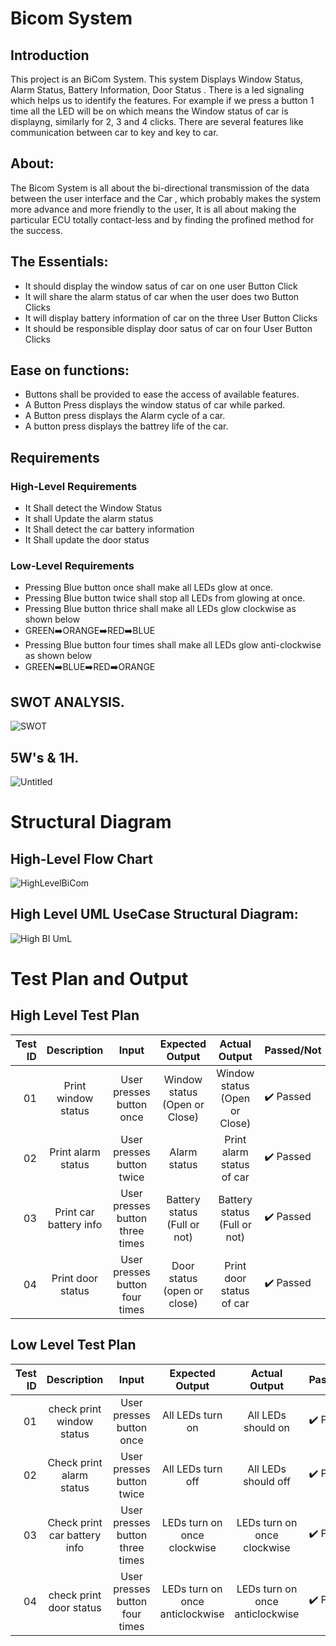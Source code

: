 # Bicom System

## Introduction
   This project is an BiCom System. This system Displays Window Status, Alarm Status, Battery Information, Door Status . There is a led signaling which helps us to identify the      features. For example if we press a button 1 time all the LED will be on which means the Window status of car is displayng, similarly for 2, 3 and 4 clicks. There are several      features like communication between car to key and key to car.
   
## About:
 The Bicom System is all about the bi-directional transmission of the data between the user interface and the Car , which probably makes the system more advance and more friendly to the user, It is all about making the particular ECU totally contact-less and by finding the profined method for the success.
   
## The Essentials:
* It should display the window satus of car on one user Button Click
* It will share the alarm status of car when the user does two Button Clicks
* It will display battery information of car on the three User Button Clicks
* It should be responsible display door satus of car on four User Button Clicks

##  Ease on functions:
* Buttons shall be provided to ease the access of available features.
* A Button Press displays the window status of car while parked.
* A Button press displays the Alarm cycle of a car.
* A button press displays the battrey life of the car.

## Requirements
### High-Level Requirements

  
  * It Shall detect the Window Status 
  * It shall Update the alarm status 
  * It Shall detect the car battery information 
  * It Shall update the door status
  
### Low-Level Requirements


* Pressing Blue button once shall make all LEDs glow at once.        
* Pressing Blue button twice shall stop all LEDs from glowing at once.
* Pressing Blue button thrice shall make all LEDs glow clockwise as shown below    
* GREEN:arrow_right:ORANGE:arrow_right:RED:arrow_right:BLUE                         
* Pressing Blue button four times shall make all LEDs glow anti-clockwise as shown below
* GREEN:arrow_right:BLUE:arrow_right:RED:arrow_right:ORANGE   

## SWOT ANALYSIS.
![SWOT](https://user-images.githubusercontent.com/98813646/157853215-1b9bdbb0-39c1-462a-8877-b8bbcc2f0884.PNG)

## 5W's & 1H.
![Untitled](https://user-images.githubusercontent.com/98813646/157856381-a0fc27ac-7b55-4059-a934-db2c102b12ac.png)
# Structural Diagram

## High-Level Flow Chart
![HighLevelBiCom](https://user-images.githubusercontent.com/98817420/157873787-1115a071-a70a-49a8-b362-3cde852bb7fe.png)

## High Level UML UseCase Structural Diagram:
![High BI UmL](https://user-images.githubusercontent.com/98813646/157869442-56c214b6-9b89-4510-a6e8-4ceadc847d8f.png)

# Test Plan and Output 

## High Level Test Plan

| Test ID | Description | Input | Expected Output | Actual Output | Passed/Not |
|---------:|:----------:|:------:|:--------------:|:---------------:|:--------|
|01 | Print window status | User presses button once | Window status (Open or Close) | Window status (Open or Close) | ✔️ Passed |
|02 | Print alarm status | User presses button twice | Alarm status | Print alarm status of car | ✔️ Passed |
|03 | Print car battery info | User presses button three times | Battery status (Full or not) |  Battery status (Full or not) | ✔️ Passed |
|04 | Print door status | User presses button four times | Door status (open or close) | Print door status of car | ✔️ Passed |

## Low Level Test Plan 

| Test ID | Description | Input | Expected Output | Actual Output | Passed/Not |
|--------:|:-----------:|:-----:|:---------------:|:--------------:|:-------|
|01 | check print window status |User presses button once| All LEDs turn on | All LEDs should on | ✔️ Passed |
|02 | Check print alarm status | User presses button twice | All LEDs turn off | All LEDs should off | ✔️ Passed |
|03 | Check print car battery info | User presses button three times | LEDs turn on once clockwise | LEDs turn on once clockwise | ✔️ Passed |
|04 | check print door status |  User presses button four times | LEDs turn on once anticlockwise | LEDs turn on once anticlockwise | ✔️ Passed |




